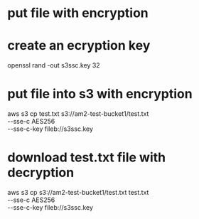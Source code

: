 # put file with encryption

# create an ecryption key
openssl rand -out s3ssc.key 32

# put file into s3 with encryption
aws s3 cp test.txt s3://am2-test-bucket1/test.txt \
--sse-c AES256 \
--sse-c-key fileb://s3ssc.key

# download test.txt file with decryption
aws s3 cp s3://am2-test-bucket1/test.txt test.txt \
--sse-c AES256 \
--sse-c-key fileb://s3ssc.key